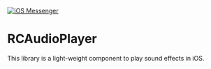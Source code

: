 [![iOS Messenger](http://relatedcode.com/github/header13.png)](http://github.com/relatedcode/Messenger)

# RCAudioPlayer

This library is a light-weight component to play sound effects in iOS.
